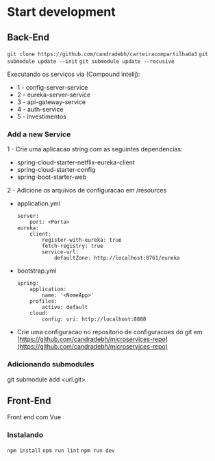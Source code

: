 # Start development

## Back-End

`git clone https://github.com/candradebh/carteiracompartilhada3`
`git submodule update --init`
`git submodule update --recusive`

Executando os serviços via (Compound intelij):

- 1 - config-server-service
- 2 - eureka-server-service
- 3 - api-gateway-service
- 4 - auth-service
- 5 - investimentos

### Add a new Service

1 - Crie uma aplicacao string com as seguintes dependencias:

- spring-cloud-starter-netflix-eureka-client
- spring-cloud-starter-config
- spring-boot-starter-web

2 - Adicione os arquivos de configuracao em /resources

- application.yml
    ```
    server:
        port: <Porta>
    eureka:
        client:
            register-with-eureka: true
            fetch-registry: true
            service-url:
                defaultZone: http://localhost:8761/eureka
    ```

- bootstrap.yml
    ```
    spring:
        application:
            name: '<NomeApp>'
        profiles:
            active: default
        cloud:
            config: uri: http://localhost:8888
    ```

- Crie uma configuracao no repositorio de configuracoes do git
  em [https://github.com/candradebh/microservices-repo](https://github.com/candradebh/microservices-repo)

### Adicionando submodules

git submodule add <url.git>

## Front-End

Front end com Vue

### Instalando

`npm install`
`npm run lint`
`npm run dev`




